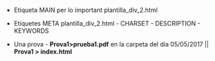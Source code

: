 - Etiqueta MAIN per lo important
	plantilla_div_2.html

- Etiquetes META
	plantilla_div_2.html
		- CHARSET
		- DESCRIPTION
		- KEYWORDS

- Una prova - **Prova1>prueba1.pdf** en la carpeta del día 05/05/2017 || **Prova1 > index.html**
	
